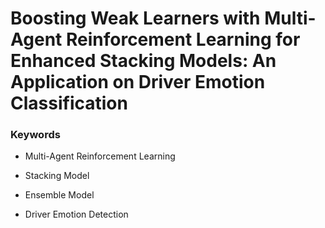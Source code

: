 # Boosting Weak Learners with Multi-Agent Reinforcement Learning for Enhanced Stacking Models: An Application on Driver Emotion Classification

### Keywords

- Multi-Agent Reinforcement Learning

- Stacking Model

- Ensemble Model

- Driver Emotion Detection

